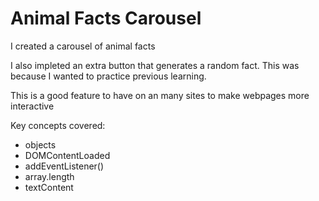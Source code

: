 # Animal Facts Carousel
I created a carousel of animal facts

I also impleted an extra button that generates a random fact.
This was because I wanted to practice previous learning.

This is a good feature to have on an many sites to make webpages more interactive

Key concepts covered:

- objects
- DOMContentLoaded
- addEventListener()
- array.length
- textContent
